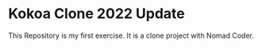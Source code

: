 # Kokoa Clone 2022 Update

This Repository is my first exercise. It is a clone project with Nomad Coder.
